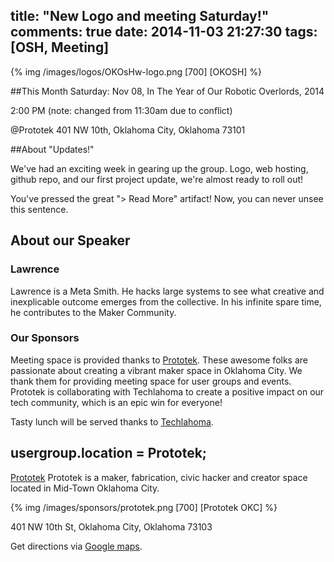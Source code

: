 title: "New Logo and meeting Saturday!"
comments: true
date: 2014-11-03 21:27:30
tags: [OSH, Meeting]
---
{% img  /images/logos/OKOsHw-logo.png [700] [OKOSH] %}


##This Month
Saturday: Nov 08, In The Year of Our Robotic Overlords, 2014

2:00 PM (note: changed from 11:30am due to conflict)

@Prototek
401 NW 10th,
Oklahoma City, Oklahoma
73101


##About "Updates!"

We've had an exciting week in gearing up the group. Logo, web hosting, github repo, and our first project update, we're almost ready to roll out!


<!-- more -->
You've pressed the great "> Read More" artifact! 
Now, you can never unsee this sentence.
## About our Speaker 

### Lawrence

Lawrence is a Meta Smith. 
He hacks large systems to see what creative and inexplicable outcome emerges from the collective.
In his infinite spare time, he contributes to the Maker Community.

### Our Sponsors
Meeting space is provided thanks to [Prototek](http://www.prototekokc.com). These awesome folks are passionate about creating a vibrant maker space in Oklahoma City. We thank them for providing meeting space for user groups and events. Prototek is collaborating with Techlahoma to create a positive impact on our tech community, which is an epic win for everyone!

Tasty lunch will be served thanks to [Techlahoma](http://techlahoma.org/).

## usergroup.location = Prototek;

[Prototek](http://prototekokc.com/) Prototek is a maker, fabrication, civic hacker and creator space located in Mid-Town Oklahoma City.

{% img  /images/sponsors/prototek.png [700] [Prototek OKC] %}

401 NW 10th St, Oklahoma City, Oklahoma 73103

Get directions via [Google maps](https://www.google.com/maps/place/401+NW+10th+St/@35.478527,-97.519417,17z/data=!3m1!4b1!4m2!3m1!1s0x87b21733fd30d655:0xce3a1cd9b95c8415).
